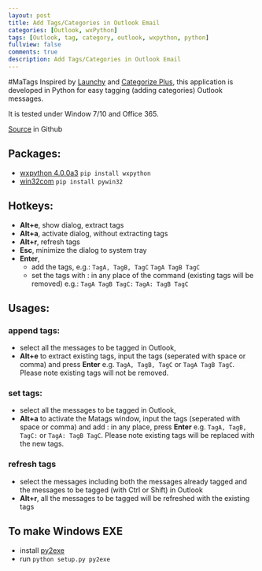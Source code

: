 ```yaml
---
layout: post
title: Add Tags/Categories in Outlook Email
categories: [Outlook, wxPython]
tags: [Outlook, tag, category, outlook, wxpython, python]
fullview: false
comments: true
description: Add Tags/Categories in Outlook Email
---
```



#MaTags
Inspired by [Launchy](https://launchy.net/) and [Categorize Plus](https://www.veranosoft.com/), this application is developed in Python for easy tagging (adding categories) Outlook messages.

It is tested under Window 7/10 and Office 365.

[Source](https://github.com/hastelloy/MaTags) in Github

## Packages:
+ [wxpython 4.0.0a3](http://wxpython.org/)
    `pip install wxpython`
+ [win32com](https://pypi.python.org/pypi/pywin32)
    `pip install pywin32`

## Hotkeys:
+ **Alt+e**, show dialog, extract tags
+ **Alt+a**, activate dialog, without extracting tags
+ **Alt+r**, refresh tags
+ **Esc**, minimize the dialog to system tray
+ **Enter**, 
    - add the tags, 
            e.g.:
                `TagA, TagB, TagC`
                `TagA TagB TagC`
    - set the tags with : in any place of the command 
        (existing tags will be removed)
            e.g.:
                `TagA TagB TagC:`
                `TagA: TagB TagC`
## Usages:
### append tags:
- select all the messages to be tagged in Outlook,
- **Alt+e** to extract existing tags, input the tags (seperated with space or comma) and press **Enter**
e.g. `TagA, TagB, TagC` or `TagA TagB TagC`. 
Please note existing tags will not be removed.

### set tags:
- select all the messages to be tagged in Outlook,
- **Alt+a** to activate the Matags window, 
input the tags (seperated with space or comma) and add : in any place, press **Enter**
e.g. `TagA, TagB, TagC:` or `TagA: TagB TagC`. 
Please note existing tags will be replaced with the new tags.

### refresh tags
- select the messages including both the messages already tagged and the messages to be tagged (with Ctrl or Shift) in Outlook 
- **Alt+r**, all the messages to be tagged will be refreshed with the existing tags

## To make Windows EXE
- install [py2exe](http://py2exe.org/)
- run `python setup.py py2exe`